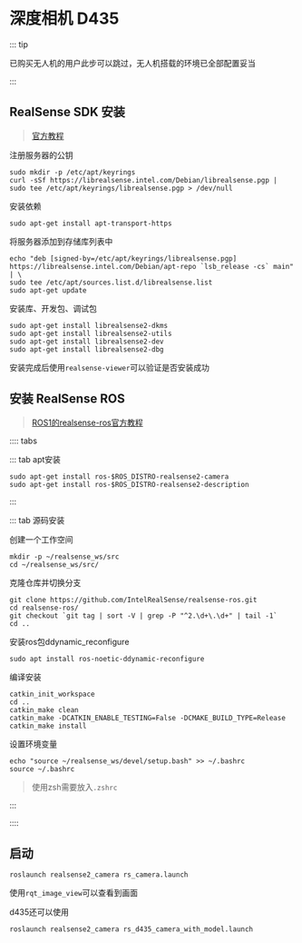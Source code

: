 # 深度相机 D435

::: tip

已购买无人机的用户此步可以跳过，无人机搭载的环境已全部配置妥当

:::

## RealSense SDK 安装

> [官方教程](https://github.com/IntelRealSense/librealsense/blob/master/doc/distribution_linux.md)

注册服务器的公钥

```
sudo mkdir -p /etc/apt/keyrings
curl -sSf https://librealsense.intel.com/Debian/librealsense.pgp | sudo tee /etc/apt/keyrings/librealsense.pgp > /dev/null
```

安装依赖

```
sudo apt-get install apt-transport-https
```

将服务器添加到存储库列表中

```
echo "deb [signed-by=/etc/apt/keyrings/librealsense.pgp] https://librealsense.intel.com/Debian/apt-repo `lsb_release -cs` main" | \
sudo tee /etc/apt/sources.list.d/librealsense.list
sudo apt-get update
```

安装库、开发包、调试包

```
sudo apt-get install librealsense2-dkms
sudo apt-get install librealsense2-utils
sudo apt-get install librealsense2-dev
sudo apt-get install librealsense2-dbg
```

安装完成后使用`realsense-viewer`可以验证是否安装成功

## 安装 RealSense ROS

> [ROS1的realsense-ros官方教程](https://github.com/IntelRealSense/realsense-ros/tree/ros1-legacy)

:::: tabs

::: tab apt安装

```
sudo apt-get install ros-$ROS_DISTRO-realsense2-camera
sudo apt-get install ros-$ROS_DISTRO-realsense2-description
```

:::

::: tab 源码安装

创建一个工作空间

```
mkdir -p ~/realsense_ws/src
cd ~/realsense_ws/src/
```

克隆仓库并切换分支

```
git clone https://github.com/IntelRealSense/realsense-ros.git
cd realsense-ros/
git checkout `git tag | sort -V | grep -P "^2.\d+\.\d+" | tail -1`
cd ..
```

安装ros包ddynamic_reconfigure

```
sudo apt install ros-noetic-ddynamic-reconfigure
```

编译安装

```
catkin_init_workspace
cd ..
catkin_make clean
catkin_make -DCATKIN_ENABLE_TESTING=False -DCMAKE_BUILD_TYPE=Release
catkin_make install
```

设置环境变量

```
echo "source ~/realsense_ws/devel/setup.bash" >> ~/.bashrc
source ~/.bashrc
```

> 使用zsh需要放入`.zshrc`

:::

::::

## 启动

```
roslaunch realsense2_camera rs_camera.launch
```

使用`rqt_image_view`可以查看到画面

d435还可以使用

```
roslaunch realsense2_camera rs_d435_camera_with_model.launch
```
